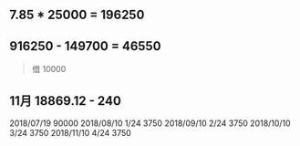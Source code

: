 
## 7.85 * 25000 = 196250  
## 916250 - 149700 = 46550   

> 借 10000

## 11月 18869.12 - 240 



2018/07/19 90000 
2018/08/10 1/24 3750 
2018/09/10 2/24 3750 
2018/10/10 3/24 3750 
2018/11/10 4/24 3750 

